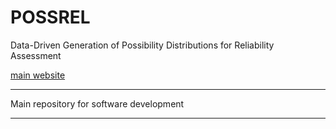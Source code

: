 # POSSREL
Data-Driven Generation of Possibility Distributions for Reliability Assessment 

[main website](https://antroxev.github.io/POSSRELAPP/)

---

Main repository for software development

---

